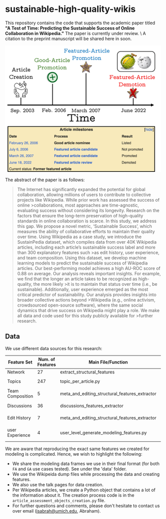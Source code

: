 # sustainable-high-quality-wikis

This repository contains the code that supports the academic paper titled **"A Test of Time: Predicting the Sustainable Success of Online Collaboration in Wikipedia."**
The paper is currently under review. \\ A citation to the preprint manuscript will be shared here in soon.

<div align="center">
  <img src="article_lifecycle_example_for_latex.jpg" alt="Article life-cycle example" width="600"/>
</div>

The abstract of the paper is as follows:<br/>
>The Internet has significantly expanded the potential for global collaboration, allowing millions of users to contribute to collective projects like Wikipedia. While prior work has assessed the success of online >collaborations, most approaches are time-agnostic, evaluating success without considering its longevity.
>Research on the factors that ensure the long-term preservation of high-quality standards in online collaboration is scarce.
>In this study, we address this gap. We propose a novel metric, ‘Sustainable Success’, which measures the ability of collaborative efforts to maintain their quality over time.
>Using Wikipedia as a case study, we introduce the SustainPedia dataset, which compiles data from over 40K Wikipedia articles, including each article’s sustainable success label and more than 300 explanatory features such >as edit history, user experience, and team composition.
>Using this dataset, we develop machine learning models to predict the sustainable success of Wikipedia articles.
>Our best-performing model achieves a high AU-ROC score of 0.88 on average. Our analysis reveals important insights. For example, we find that the longer an article takes to be recognized as high-quality, the more likely >it is to maintain that status over time (i.e., be sustainable). Additionally, user experience emerged as the most critical predictor of sustainability. Our analysis provides insights into broader collective actions beyond >Wikipedia (e.g., online activism, crowdsourced open-source software), where the same social dynamics that drive success on Wikipedia might play a role. We make all data and code used for this study publicly available for >further research.

## Data
We use different data sources for this research:

| Feature Set      | Num. of Features | Main File/Function                             | Comments                                                                 |
|------------------|------------------|------------------------------------------------|--------------------------------------------------------------------------|
| Network          | 27               | extract_structural_features                    |                                                                          |
| Topics           | 247              | topic_per_article.py                           | Talk pages content has to be first downloaded                            |
| Team Composition | 5                | meta_and_editing_structural_features_extractor | Row 3, Cell 4                                                            |
| Discussions      | 36               | discussions_features_extractor                 | DL predictions are created using the 'talkpages_text_prediction.py' code |
| Edit History     | 7                | meta_and_editing_structural_features_extractor | The Was-a-Good-Article feature is imported in a different code           |
| user Experience  | 4                | user_level_generate_modeling_features.py       | The 'user_level_generate_credit_features.py' code has to run first       |

We are aware that reproducing the exact same features we created for modeling is complicated. Hence, we wish to highlight the following:

* We share the modeling data frames we use in their final format (for both `FA` and `GA` use cases tested). See under the 'data' folder.
* We use the Wikipeida dump files while processing the data and creating features.
* We also use the talk pages for data creation.
* Per Wikipedia articles, we create a Python object that contains a lot of the information about it. The creation process code is in the `article_assessment_objects_creation.py` file.
* For further questions and comments, please don't hesitate to contact us over email (isabrah@umich.edu, Abraham).
